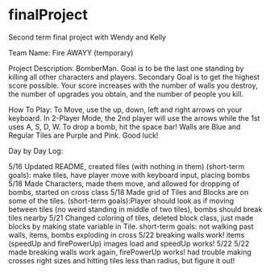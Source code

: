 # finalProject
Second term final project with Wendy and Kelly

Team Name: Fire AWAYY (temporary)

Project Description: BomberMan. Goal is to be the last one standing by killing all other characters and players. Secondary Goal is to get the highest score possible. Your score increases with the number of walls you destroy, the number of upgrades you obtain, and the number of people you kill.

How To Play: To Move, use the up, down, left and right arrows on your keyboard. In 2-Player Mode, the 2nd player will use the arrows while the 1st uses A, S, D, W. To drop a bomb, hit the space bar! Walls are Blue and Regular Tiles are Purple and Pink. Good luck!

Day by Day Log:

5/16 Updated README, created files (with nothing in them) (short-term goals): make tiles, have player move with keyboard input, placing bombs
5/18 Made Characters, made them move, and allowed for dropping of bombs, started on cross class
5/18 Made grid of Tiles and Blocks are on some of the tiles. (short-term goals):Player should look as if moving between tiles (no weird standing in middle of two tiles), bombs should break tiles nearby
5/21 Changed coloring of tiles, deleted block class, just made blocks by making state variable in Tile. short-term goals: not walking past walls, items, bombs exploding in cross
5/22 breaking walls work! items (speedUp and firePowerUp) images load and speedUp works!
5/22 
5/22 made breaking walls work again, firePowerUp works! had trouble making crosses right sizes and hitting tiles less than radius, but figure it out!  